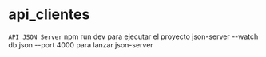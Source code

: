 # api_clientes
```API JSON Server```
npm run dev para ejecutar el proyecto
json-server --watch db.json --port 4000 para lanzar json-server
